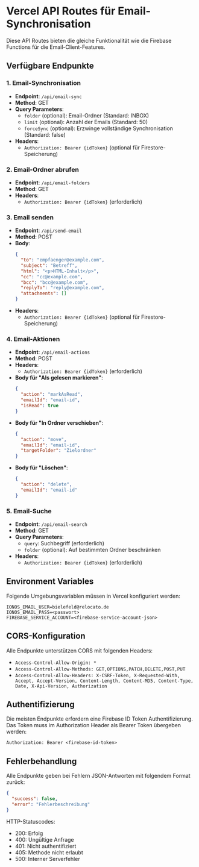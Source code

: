# Vercel API Routes für Email-Synchronisation

Diese API Routes bieten die gleiche Funktionalität wie die Firebase Functions für die Email-Client-Features.

## Verfügbare Endpunkte

### 1. Email-Synchronisation
- **Endpoint**: `/api/email-sync`
- **Method**: GET
- **Query Parameters**:
  - `folder` (optional): Email-Ordner (Standard: INBOX)
  - `limit` (optional): Anzahl der Emails (Standard: 50)
  - `forceSync` (optional): Erzwinge vollständige Synchronisation (Standard: false)
- **Headers**: 
  - `Authorization: Bearer {idToken}` (optional für Firestore-Speicherung)

### 2. Email-Ordner abrufen
- **Endpoint**: `/api/email-folders`
- **Method**: GET
- **Headers**: 
  - `Authorization: Bearer {idToken}` (erforderlich)

### 3. Email senden
- **Endpoint**: `/api/send-email`
- **Method**: POST
- **Body**:
  ```json
  {
    "to": "empfaenger@example.com",
    "subject": "Betreff",
    "html": "<p>HTML-Inhalt</p>",
    "cc": "cc@example.com",
    "bcc": "bcc@example.com",
    "replyTo": "reply@example.com",
    "attachments": []
  }
  ```
- **Headers**: 
  - `Authorization: Bearer {idToken}` (optional für Firestore-Speicherung)

### 4. Email-Aktionen
- **Endpoint**: `/api/email-actions`
- **Method**: POST
- **Headers**: 
  - `Authorization: Bearer {idToken}` (erforderlich)
- **Body für "Als gelesen markieren"**:
  ```json
  {
    "action": "markAsRead",
    "emailId": "email-id",
    "isRead": true
  }
  ```
- **Body für "In Ordner verschieben"**:
  ```json
  {
    "action": "move",
    "emailId": "email-id",
    "targetFolder": "Zielordner"
  }
  ```
- **Body für "Löschen"**:
  ```json
  {
    "action": "delete",
    "emailId": "email-id"
  }
  ```

### 5. Email-Suche
- **Endpoint**: `/api/email-search`
- **Method**: GET
- **Query Parameters**:
  - `query`: Suchbegriff (erforderlich)
  - `folder` (optional): Auf bestimmten Ordner beschränken
- **Headers**: 
  - `Authorization: Bearer {idToken}` (erforderlich)

## Environment Variables

Folgende Umgebungsvariablen müssen in Vercel konfiguriert werden:

```env
IONOS_EMAIL_USER=bielefeld@relocato.de
IONOS_EMAIL_PASS=<passwort>
FIREBASE_SERVICE_ACCOUNT=<firebase-service-account-json>
```

## CORS-Konfiguration

Alle Endpunkte unterstützen CORS mit folgenden Headers:
- `Access-Control-Allow-Origin: *`
- `Access-Control-Allow-Methods: GET,OPTIONS,PATCH,DELETE,POST,PUT`
- `Access-Control-Allow-Headers: X-CSRF-Token, X-Requested-With, Accept, Accept-Version, Content-Length, Content-MD5, Content-Type, Date, X-Api-Version, Authorization`

## Authentifizierung

Die meisten Endpunkte erfordern eine Firebase ID Token Authentifizierung. Das Token muss im Authorization Header als Bearer Token übergeben werden:

```
Authorization: Bearer <firebase-id-token>
```

## Fehlerbehandlung

Alle Endpunkte geben bei Fehlern JSON-Antworten mit folgendem Format zurück:

```json
{
  "success": false,
  "error": "Fehlerbeschreibung"
}
```

HTTP-Statuscodes:
- 200: Erfolg
- 400: Ungültige Anfrage
- 401: Nicht authentifiziert
- 405: Methode nicht erlaubt
- 500: Interner Serverfehler